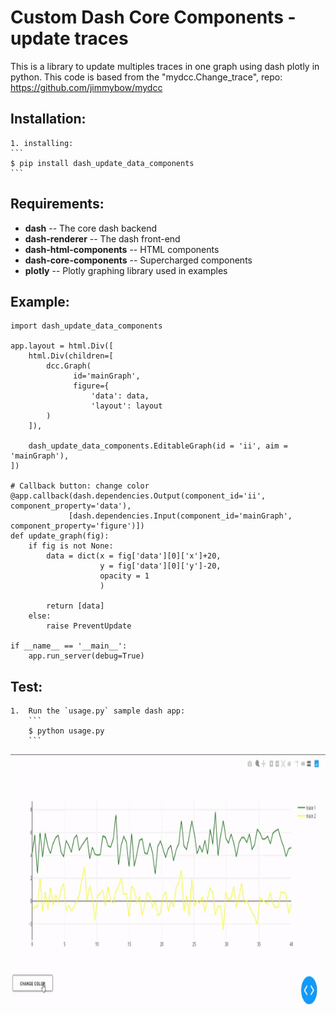 # Custom Dash Core Components - update traces
This is a library to update multiples traces in one graph using dash plotly in python. This code is based from the "mydcc.Change_trace", repo: https://github.com/jimmybow/mydcc 

## Installation: 
    1. installing:
    ```
    $ pip install dash_update_data_components
    ```
## Requirements:
* **dash** -- The core dash backend
* **dash-renderer** -- The dash front-end
* **dash-html-components** -- HTML components
* **dash-core-components** -- Supercharged components
* **plotly** -- Plotly graphing library used in examples

## Example:
```
import dash_update_data_components

app.layout = html.Div([
    html.Div(children=[
        dcc.Graph(
              id='mainGraph',
              figure={
                  'data': data,
                  'layout': layout          
        )
    ]),

    dash_update_data_components.EditableGraph(id = 'ii', aim = 'mainGraph'),
])

# Callback button: change color
@app.callback(dash.dependencies.Output(component_id='ii', component_property='data'),             
             [dash.dependencies.Input(component_id='mainGraph', component_property='figure')])
def update_graph(fig):
    if fig is not None:        
        data = dict(x = fig['data'][0]['x']+20,
                    y = fig['data'][0]['y']-20,
                    opacity = 1
                    )

        return [data]
    else:
        raise PreventUpdate

if __name__ == '__main__':
    app.run_server(debug=True)
```

## Test:

    1.  Run the `usage.py` sample dash app:
        ```
        $ python usage.py
        ```

<img src="update-traces.gif" align="center" height="400" width="600"><br>

